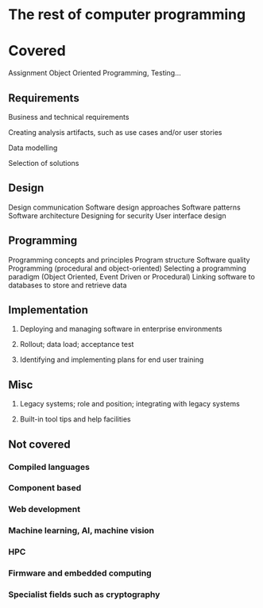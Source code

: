 # The rest of computer programming

# Covered 

Assignment Object Oriented Programming, Testing...

## Requirements

Business and technical requirements

Creating analysis artifacts, such as use cases and/or user stories

Data modelling

Selection of solutions

## Design

Design communication
Software design approaches
Software patterns
Software architecture
Designing for security
User interface design

## Programming

Programming concepts and principles
Program structure
Software quality
Programming (procedural and object-oriented)
Selecting a programming paradigm (Object Oriented, Event Driven or Procedural)
Linking software to databases to store and retrieve data


## Implementation
 
1. Deploying and managing software in enterprise environments

1. Rollout; data load; acceptance test

1. Identifying and implementing plans for end user training

## Misc

1. Legacy systems; role and position; integrating with legacy systems

1. Built-in tool tips and help facilities

## Not covered

### Compiled languages

### Component based

### Web development

### Machine learning, AI, machine vision

### HPC

### Firmware and embedded computing

### Specialist fields such as cryptography
